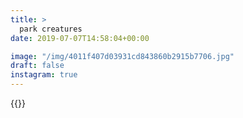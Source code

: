 ```yaml
---
title: >
  park creatures
date: 2019-07-07T14:58:04+00:00

image: "/img/4011f407d03931cd843860b2915b7706.jpg"
draft: false
instagram: true
---
```


{{<photo src="/img/4011f407d03931cd843860b2915b7706.jpg">}}
